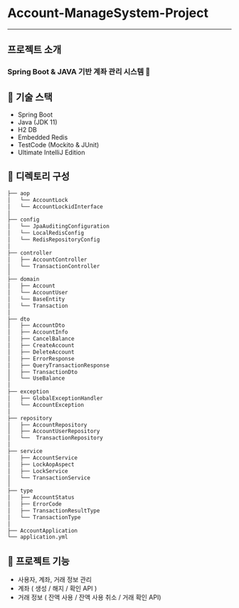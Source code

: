# Account-ManageSystem-Project
*** 
## 프로젝트 소개
### Spring Boot & JAVA 기반 계좌 관리 시스템 💸

## :pushpin: 기술 스택 ##
- Spring Boot
- Java (JDK 11)
- H2 DB
- Embedded Redis
- TestCode (Mockito & JUnit)
- Ultimate IntelliJ Edition

## :pushpin: 디렉토리 구성 ##
```bash
├── aop
│   └── AccountLock
│   └── AccountLockidInterface
│
├── config
│   └── JpaAuditingConfiguration
│   └── LocalRedisConfig
│   └── RedisRepositoryConfig
│
├── controller
│   ├── AccountController
│   └── TransactionController
│  
├── domain
│   ├── Account
│   └── AccountUser
│   └── BaseEntity
│   └── Transaction
│
├── dto
│   ├── AccountDto
│   ├── AccountInfo
│   ├── CancelBalance
│   ├── CreateAccount
│   ├── DeleteAccount
│   ├── ErrorResponse
│   ├── QueryTransactionResponse
│   ├── TransactionDto
│   └── UseBalance
│
├── exception
│   ├── GlobalExceptionHandler
│   └── AccountException
│ 
├── repository
│   ├── AccountRepository
│   ├── AccountUserRepository
│   └──  TransactionRepository
│
├── service
│   ├── AccountService
│   ├── LockAopAspect
│   ├── LockService
│   └── TransactionService
│
├── type
│   ├── AccountStatus
│   ├── ErrorCode
│   ├── TransactionResultType
│   └── TransactionType
│
├── AccountApplication
└── application.yml
```

## :pushpin: 프로젝트 기능 ##
- 사용자, 계좌, 거래 정보 관리
- 계좌 ( 생성 / 해지 / 확인 API )
- 거래 정보 ( 잔액 사용 / 잔액 사용 취소 / 거래 확인 API)